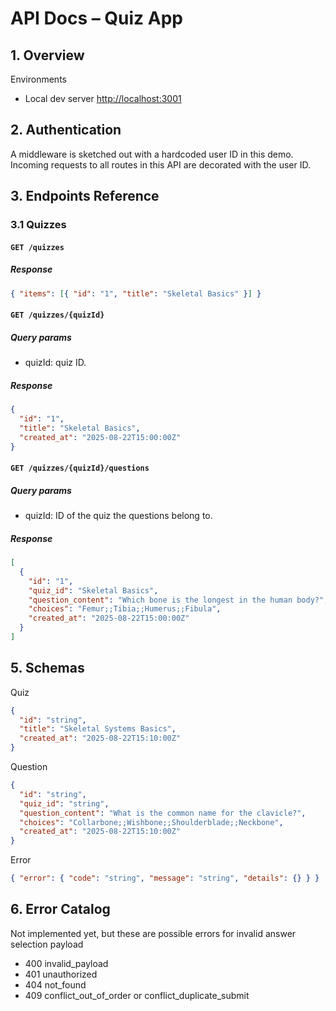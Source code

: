 # API Docs – Quiz App

## 1. Overview

Environments

- Local dev server [http://localhost:3001](http://localhost:3001)

## 2. Authentication

A middleware is sketched out with a hardcoded user ID in this demo. Incoming requests to all routes in this API are decorated with the user ID.

## 3. Endpoints Reference

### 3.1 Quizzes

#### `GET /quizzes`

##### Response

```json
{ "items": [{ "id": "1", "title": "Skeletal Basics" }] }
```

#### `GET /quizzes/{quizId}`

##### Query params

- quizId: quiz ID.

##### Response

```json
{
  "id": "1",
  "title": "Skeletal Basics",
  "created_at": "2025-08-22T15:00:00Z"
}
```

#### `GET /quizzes/{quizId}/questions`

##### Query params

- quizId: ID of the quiz the questions belong to.

##### Response

```json
[
  {
    "id": "1",
    "quiz_id": "Skeletal Basics",
    "question_content": "Which bone is the longest in the human body?",
    "choices": "Femur;;Tibia;;Humerus;;Fibula",
    "created_at": "2025-08-22T15:00:00Z"
  }
]
```

## 5. Schemas

Quiz

```json
{
  "id": "string",
  "title": "Skeletal Systems Basics",
  "created_at": "2025-08-22T15:10:00Z"
}
```

Question

```json
{
  "id": "string",
  "quiz_id": "string",
  "question_content": "What is the common name for the clavicle?",
  "choices": "Collarbone;;Wishbone;;Shoulderblade;;Neckbone",
  "created_at": "2025-08-22T15:10:00Z"
}
```

Error

```json
{ "error": { "code": "string", "message": "string", "details": {} } }
```

## 6. Error Catalog

Not implemented yet, but these are possible errors for invalid answer selection payload

- 400 invalid_payload
- 401 unauthorized
- 404 not_found
- 409 conflict_out_of_order or conflict_duplicate_submit
